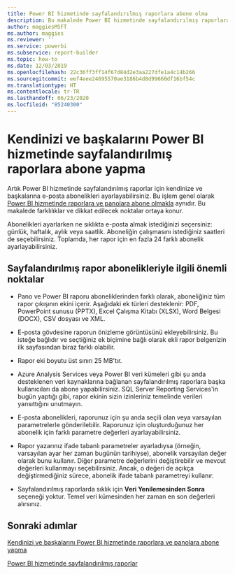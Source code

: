 ```yaml
---
title: Power BI hizmetinde sayfalandırılmış raporlara abone olma
description: Bu makalede Power BI hizmetinde sayfalandırılmış raporlara abone olma hakkında aklınızda tutmanız gereken noktaları öğreneceksiniz.
author: maggiesMSFT
ms.author: maggies
ms.reviewer: ''
ms.service: powerbi
ms.subservice: report-builder
ms.topic: how-to
ms.date: 12/03/2019
ms.openlocfilehash: 22c36ff3ff14f67d84d2e3aa227dfe1a4c14b266
ms.sourcegitcommit: eef4eee24695570ae3186b4d8d99660df16bf54c
ms.translationtype: HT
ms.contentlocale: tr-TR
ms.lasthandoff: 06/23/2020
ms.locfileid: "85240300"
---
```

# <a name="subscribe-yourself-and-others-to-paginated-reports-in-the-power-bi-service"></a>Kendinizi ve başkalarını Power BI hizmetinde sayfalandırılmış raporlara abone yapma 

Artık Power BI hizmetinde sayfalandırılmış raporlar için kendinize ve başkalarına e-posta abonelikleri ayarlayabilirsiniz. Bu işlem genel olarak [Power BI hizmetinde raporlara ve panolara abone olmakla](end-user-subscribe.md) aynıdır. Bu makalede farklılıklar ve dikkat edilecek noktalar ortaya konur. 

Abonelikleri ayarlarken ne sıklıkta e-posta almak istediğinizi seçersiniz: günlük, haftalık, aylık veya saatlik. Aboneliğin çalışmasını istediğiniz saatleri de seçebilirsiniz. Toplamda, her rapor için en fazla 24 farklı abonelik ayarlayabilirsiniz. 

## <a name="considerations-for-paginated-report-subscriptions"></a>Sayfalandırılmış rapor abonelikleriyle ilgili önemli noktalar 

- Pano ve Power BI raporu aboneliklerinden farklı olarak, aboneliğiniz tüm rapor çıkışının ekini içerir.  Aşağıdaki ek türleri desteklenir: PDF, PowerPoint sunusu (PPTX), Excel Çalışma Kitabı (XLSX), Word Belgesi (DOCX), CSV dosyası ve XML.

- E-posta gövdesine raporun önizleme görüntüsünü ekleyebilirsiniz.  Bu isteğe bağlıdır ve seçtiğiniz ek biçimine bağlı olarak ekli rapor belgenizin ilk sayfasından biraz farklı olabilir. 

- Rapor eki boyutu üst sınırı 25 MB'tır. 

- Azure Analysis Services veya Power BI veri kümeleri gibi şu anda desteklenen veri kaynaklarına bağlanan sayfalandırılmış raporlara başka kullanıcıları da abone yapabilirsiniz. SQL Server Reporting Services'in bugün yaptığı gibi, rapor ekinin sizin izinleriniz temelinde verileri yansıttığını unutmayın. 

- E-posta abonelikleri, raporunuz için şu anda seçili olan veya varsayılan parametrelerle gönderilebilir.  Raporunuz için oluşturduğunuz her abonelik için farklı parametre değerleri ayarlayabilirsiniz. 

- Rapor yazarınız ifade tabanlı parametreler ayarladıysa (örneğin, varsayılan ayar her zaman bugünün tarihiyse), abonelik varsayılan değer olarak bunu kullanır. Diğer parametre değerlerini değiştirebilir ve mevcut değerleri kullanmayı seçebilirsiniz. Ancak, o değeri de açıkça değiştirmediğiniz sürece, abonelik ifade tabanlı parametreyi kullanır.

- Sayfalandırılmış raporlarda sıklık için **Veri Yenilemesinden Sonra** seçeneği yoktur. Temel veri kümesinden her zaman en son değerleri alırsınız. 

## <a name="next-steps"></a>Sonraki adımlar

[Kendinizi ve başkalarını Power BI hizmetinde raporlara ve panolara abone yapma](../collaborate-share/service-report-subscribe.md)

[Power BI hizmetinde sayfalandırılmış raporlar](end-user-paginated-report.md)
